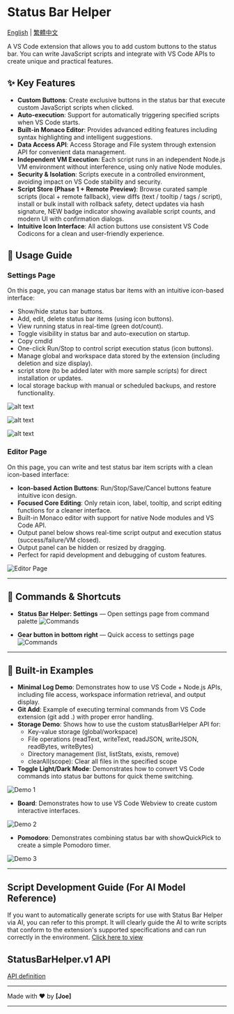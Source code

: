 # Status Bar Helper

[English](README.en.md) | [繁體中文](README.md)

A VS Code extension that allows you to add custom buttons to the status bar. You can write JavaScript scripts and integrate with VS Code APIs to create unique and practical features.

## ✨ Key Features

- **Custom Buttons**: Create exclusive buttons in the status bar that execute custom JavaScript scripts when clicked.
- **Auto-execution**: Support for automatically triggering specified scripts when VS Code starts.
- **Built-in Monaco Editor**: Provides advanced editing features including syntax highlighting and intelligent suggestions.
- **Data Access API**: Access Storage and File system through extension API for convenient data management.
- **Independent VM Execution**: Each script runs in an independent Node.js VM environment without interference, using only native Node modules.
- **Security & Isolation**: Scripts execute in a controlled environment, avoiding impact on VS Code stability and security.
- **Script Store (Phase 1 + Remote Preview)**: Browse curated sample scripts (local + remote fallback), view diffs (text / tooltip / tags / script), install or bulk install with rollback safety, detect updates via hash signature, NEW badge indicator showing available script counts, and modern UI with confirmation dialogs.
- **Intuitive Icon Interface**: All action buttons use consistent VS Code Codicons for a clean and user-friendly experience.

## 📖 Usage Guide

### Settings Page

On this page, you can manage status bar items with an intuitive icon-based interface:

- Show/hide status bar buttons.
- Add, edit, delete status bar items (using icon buttons).
- View running status in real-time (green dot/count).
- Toggle visibility in status bar and auto-execution on startup.
- Copy cmdId
- One-click Run/Stop to control script execution status (icon buttons).
- Manage global and workspace data stored by the extension (including deletion and size display).
- script store (to be added later with more sample scripts) for direct installation or updates.
- local storage backup with manual or scheduled backups, and restore functionality.

![alt text](https://raw.githubusercontent.com/JiaHongL/status-bar-helper/main/image/image-1_1.png)

![alt text](https://raw.githubusercontent.com/JiaHongL/status-bar-helper/main/image/image-1_2.png)

![alt text](https://raw.githubusercontent.com/JiaHongL/status-bar-helper/main/image/image-1_3.png)

### Editor Page

On this page, you can write and test status bar item scripts with a clean icon-based interface:

- **Icon-based Action Buttons**: Run/Stop/Save/Cancel buttons feature intuitive icon design.
- **Focused Core Editing**: Only retain icon, label, tooltip, and script editing functions for a cleaner interface.
- Built-in Monaco editor with support for native Node modules and VS Code API.
- Output panel below shows real-time script output and execution status (success/failure/VM closed).
- Output panel can be hidden or resized by dragging.
- Perfect for rapid development and debugging of custom features.

![Editor Page](https://raw.githubusercontent.com/JiaHongL/status-bar-helper/main/image/image-2.png)

---

## 🔧 Commands & Shortcuts

- **Status Bar Helper: Settings** — Open settings page from command palette
  ![Commands](https://raw.githubusercontent.com/JiaHongL/status-bar-helper/main/image/image-3_1.png)
  
- **Gear button in bottom right** — Quick access to settings page  
  ![Commands](https://raw.githubusercontent.com/JiaHongL/status-bar-helper/main/image/image-3_2.png)

---

## 🎯 Built-in Examples

- **Minimal Log Demo**: Demonstrates how to use VS Code + Node.js APIs, including file access, workspace information retrieval, and output display.
- **Git Add**: Example of executing terminal commands from VS Code extension (git add .) with proper error handling.
- **Storage Demo**: Shows how to use the custom statusBarHelper API for:
  - Key-value storage (global/workspace)
  - File operations (readText, writeText, readJSON, writeJSON, readBytes, writeBytes)
  - Directory management (list, listStats, exists, remove)
  - clearAll(scope): Clear all files in the specified scope
- **Toggle Light/Dark Mode**: Demonstrates how to convert VS Code commands into status bar buttons for quick theme switching.

![Demo 1](https://raw.githubusercontent.com/JiaHongL/status-bar-helper/main/image/01.gif)

- **Board**: Demonstrates how to use VS Code Webview to create custom interactive interfaces.

![Demo 2](https://raw.githubusercontent.com/JiaHongL/status-bar-helper/main/image/02.gif)

- **Pomodoro**: Demonstrates combining status bar with showQuickPick to create a simple Pomodoro timer.

![Demo 3](https://raw.githubusercontent.com/JiaHongL/status-bar-helper/main/image/03.gif)

---

## Script Development Guide (For AI Model Reference)

If you want to automatically generate scripts for use with Status Bar Helper via AI, you can refer to this prompt. It will clearly guide the AI to write scripts that conform to the extension's supported specifications and can run correctly in the environment. [Click here to view](https://github.com/JiaHongL/status-bar-helper/blob/main/docs/generate-script-en.prompt.md)

## StatusBarHelper.v1 API

[API definition](https://github.com/JiaHongL/status-bar-helper/blob/main/types/status-bar-helper/sbh.d.ts)

---

Made with ❤️ by **[Joe]**

---